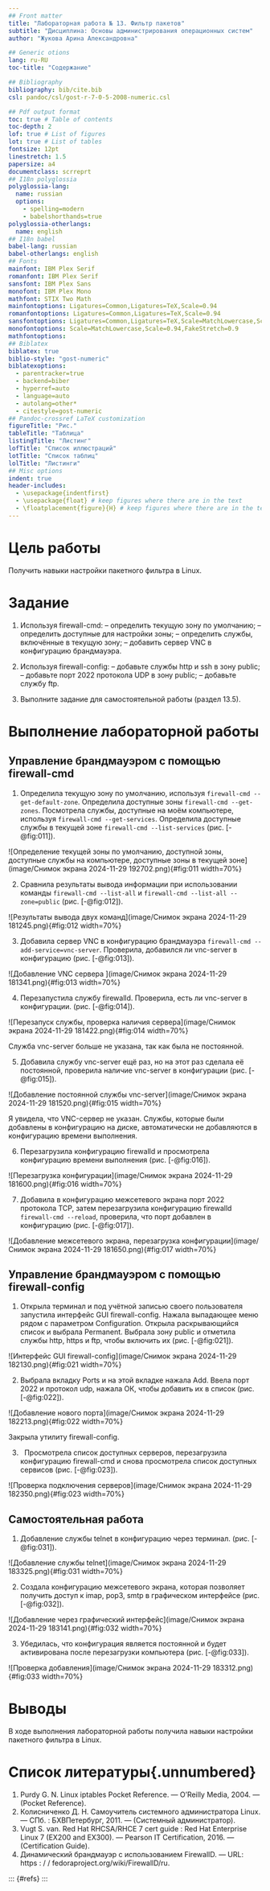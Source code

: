 ```yaml
---
## Front matter
title: "Лабораторная работа № 13. Фильтр пакетов"
subtitle: "Дисциплина: Основы администрирования операционных систем"
author: "Жукова Арина Александровна"

## Generic otions
lang: ru-RU
toc-title: "Содержание"

## Bibliography
bibliography: bib/cite.bib
csl: pandoc/csl/gost-r-7-0-5-2008-numeric.csl

## Pdf output format
toc: true # Table of contents
toc-depth: 2
lof: true # List of figures
lot: true # List of tables
fontsize: 12pt
linestretch: 1.5
papersize: a4
documentclass: scrreprt
## I18n polyglossia
polyglossia-lang:
  name: russian
  options:
	- spelling=modern
	- babelshorthands=true
polyglossia-otherlangs:
  name: english
## I18n babel
babel-lang: russian
babel-otherlangs: english
## Fonts
mainfont: IBM Plex Serif
romanfont: IBM Plex Serif
sansfont: IBM Plex Sans
monofont: IBM Plex Mono
mathfont: STIX Two Math
mainfontoptions: Ligatures=Common,Ligatures=TeX,Scale=0.94
romanfontoptions: Ligatures=Common,Ligatures=TeX,Scale=0.94
sansfontoptions: Ligatures=Common,Ligatures=TeX,Scale=MatchLowercase,Scale=0.94
monofontoptions: Scale=MatchLowercase,Scale=0.94,FakeStretch=0.9
mathfontoptions:
## Biblatex
biblatex: true
biblio-style: "gost-numeric"
biblatexoptions:
  - parentracker=true
  - backend=biber
  - hyperref=auto
  - language=auto
  - autolang=other*
  - citestyle=gost-numeric
## Pandoc-crossref LaTeX customization
figureTitle: "Рис."
tableTitle: "Таблица"
listingTitle: "Листинг"
lofTitle: "Список иллюстраций"
lotTitle: "Список таблиц"
lolTitle: "Листинги"
## Misc options
indent: true
header-includes:
  - \usepackage{indentfirst}
  - \usepackage{float} # keep figures where there are in the text
  - \floatplacement{figure}{H} # keep figures where there are in the text
---
```


# Цель работы

Получить навыки настройки пакетного фильтра в Linux.

# Задание

1. Используя firewall-cmd:
– определить текущую зону по умолчанию;
– определить доступные для настройки зоны;
– определить службы, включённые в текущую зону;
– добавить сервер VNC в конфигурацию брандмауэра.

2. Используя firewall-config:
– добавьте службы http и ssh в зону public;
– добавьте порт 2022 протокола UDP в зону public;
– добавьте службу ftp.

3. Выполните задание для самостоятельной работы (раздел 13.5).

# Выполнение лабораторной работы

## Управление брандмауэром с помощью firewall-cmd

1. Определила текущую зону по умолчанию, используя `firewall-cmd --get-default-zone`. Определила доступные зоны `firewall-cmd --get-zones`. Посмотрела службы, доступные на моём компьютере, используя `firewall-cmd --get-services`. Определила доступные службы в текущей зоне `firewall-cmd --list-services` (рис. [-@fig:011]).

![Определение текущей зоны по умолчанию, доступной зоны, доступные службы на компьютере, доступные зоны в текущей зоне](image/Снимок экрана 2024-11-29 192702.png){#fig:011 width=70%}

2. Сравнила результаты вывода информации при использовании команды `firewall-cmd --list-all` и `firewall-cmd --list-all --zone=public` (рис. [-@fig:012]).

![Результаты вывода двух команд](image/Снимок экрана 2024-11-29 181245.png){#fig:012 width=70%}

3. Добавила сервер VNC в конфигурацию брандмауэра `firewall-cmd --add-service=vnc-server`. Проверила, добавился ли vnc-server в конфигурацию (рис. [-@fig:013]).

![Добавление VNC сервера ](image/Снимок экрана 2024-11-29 181341.png){#fig:013 width=70%}

4. Перезапустила службу firewalld. Проверила, есть ли vnc-server в конфигурации. (рис. [-@fig:014]).

![Перезапуск службы, проверка наличия сервера](image/Снимок экрана 2024-11-29 181422.png){#fig:014 width=70%}

Служба vnc-server больше не указана, так как была не постоянной.

5. Добавила службу vnc-server ещё раз, но на этот раз сделала её постоянной, проверила наличие vnc-server в конфигурации (рис. [-@fig:015]).

![Добавление постоянной службы vnc-server](image/Снимок экрана 2024-11-29 181520.png){#fig:015 width=70%}

Я увидела, что VNC-сервер не указан. Службы, которые были добавлены в конфигурацию на диске, автоматически не добавляются в конфигурацию времени выполнения.

6. Перезагрузила конфигурацию firewalld и просмотрела конфигурацию времени выполнения (рис. [-@fig:016]).

![Перезагрузка конфигурации](image/Снимок экрана 2024-11-29 181600.png){#fig:016 width=70%}

7. Добавила в конфигурацию межсетевого экрана порт 2022 протокола TCP, затем перезагрузила конфигурацию firewalld `firewall-cmd --reload`, проверила, что порт добавлен в конфигурацию (рис. [-@fig:017]).

![Добавление межсетевого экрана, перезагрузка конфигурации](image/Снимок экрана 2024-11-29 181650.png){#fig:017 width=70%}

## Управление брандмауэром с помощью firewall-config

1. Открыла терминал и под учётной записью своего пользователя запустила интерфейс GUI firewall-config. Нажала выпадающее меню рядом с параметром Configuration. Открыла раскрывающийся список и выбрала Permanent. Выбрала зону public и отметила службы http, https и ftp, чтобы включить их (рис. [-@fig:021]).

![Интерфейс GUI firewall-config](image/Снимок экрана 2024-11-29 182130.png){#fig:021 width=70%}

2. Выбрала вкладку Ports и на этой вкладке нажала Add. Ввела порт 2022 и протокол udp, нажала ОК, чтобы добавить их в список (рис. [-@fig:022]).

![Добавление нового порта](image/Снимок экрана 2024-11-29 182213.png){#fig:022 width=70%}

Закрыла утилиту firewall-config.

3.   Просмотрела список доступных серверов, перезагрузила конфигурацию firewall-cmd и снова просмотрела список доступных сервисов (рис. [-@fig:023]).

![Проверка подключения серверов](image/Снимок экрана 2024-11-29 182350.png){#fig:023 width=70%}

## Самостоятельная работа

1. Добавление службы telnet в конфигурацию через терминал. (рис. [-@fig:031]).

![Добавление службы telnet](image/Снимок экрана 2024-11-29 183325.png){#fig:031 width=70%}

2. Создала конфигурацию межсетевого экрана, которая позволяет получить доступ к imap, pop3, smtp в графическом интерфейсе (рис. [-@fig:032]).

![Добавление через графический интерфейс](image/Снимок экрана 2024-11-29 183141.png){#fig:032 width=70%}

3. Убедилась, что конфигурация является постоянной и будет активирована после перезагрузки компьютера (рис. [-@fig:033]).

![Проверка добавления](image/Снимок экрана 2024-11-29 183312.png){#fig:033 width=70%}

# Выводы

В ходе выполнения лабораторной работы получила навыки настройки пакетного фильтра в Linux.

# Список литературы{.unnumbered}

1. Purdy G. N. Linux iptables Pocket Reference. — O’Reilly Media, 2004. — (Pocket Reference).
2. Колисниченко Д. Н. Самоучитель системного администратора Linux. — СПб. : БХВПетербург, 2011. — (Системный администратор).
3. Vugt S. van. Red Hat RHCSA/RHCE 7 cert guide : Red Hat Enterprise Linux 7 (EX200 and
EX300). — Pearson IT Certification, 2016. — (Certification Guide).
4. Динамический брандмауэр с использованием FirewallD. — URL: https : / /
fedoraproject.org/wiki/FirewallD/ru.

::: {#refs}
:::
